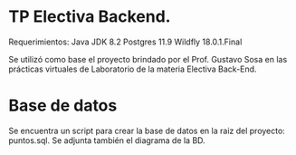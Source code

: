 # TP Electiva Backend.
Requerimientos:
Java JDK  8.2
Postgres 11.9
Wildfly 18.0.1.Final

Se utilizó como base el proyecto brindado por el Prof. Gustavo Sosa en las prácticas virtuales de Laboratorio de la materia Electiva Back-End.
# Base de datos
Se encuentra un script para crear la base de datos en la raiz del proyecto: puntos.sql. Se adjunta también el diagrama de la BD.
